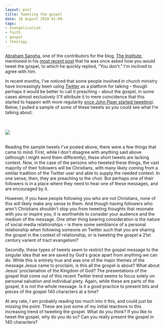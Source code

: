 ```yaml
---
layout: post
title: Tweeting the gospel
date: 18 August 2010 01:09
tags:
- evangelicalism
- faith
- gospel
- theology
---
```

<p><a href="http://bradley.chattablogs.com/abraham-sangha.html">Abraham Sangha</a>, one of the contributors for the blog, <a href="http://bradley.chattablogs.com/">The Institute</a>, mentioned in his <a href="http://bradley.chattablogs.com/archives/2010/08/twitter-and-the.html">most recent post</a> that he was once asked how you would tweet the gospel, to which he  quickly replied, "You don't." I'm inclined to agree with him.</p>
<p>In recent months, I've noticed that some people involved in church ministry have increasingly been using <a href="http://www.twitter.com">Twitter</a> as a platform for talking &ndash; though perhaps it would be better to call it preaching &ndash; about the gospel, in some cases almost exclusively (I'll attribute it to mere coincidence that this started to happen with more regularity <a href="http://www.youseedrybones.com/piper-ruined-twitter/">once John Piper started tweeting</a>). Below, I pulled a sample of some of these tweets so you could see what I'm talking about:</p><br><br>
<img src="https://dl.dropbox.com/u/3897986/Jake%20Blog%20Images/gospel_tweets.jpg">
<br><br>
<p>Reading the sample tweets I've posted above, there were a few things that came to mind. First, while I don't disagree with anything said above (although I might word them differently), these short tweets are lacking context. Now, in the case of the persons who tweeted these things, the vast majority of their followers will be Christians, with many likely coming from a similar tradition of the Twitter user and able to supply the needed context. In one sense, then, they are preaching to the choir. But perhaps one of their followers is in a place where they need to hear one of these messages, and are encouraged by it.</p>
<p>However, if you have people following you who are not Christians, none of this will likely make any sense to them. And though having followers who aren't Christians shouldn't stop you from tweeting thoughts that resonate with you or inspire you, it is worthwhile to consider your audience and the medium of the message. One other thing bearing consideration is the nature of social media relationships &ndash; is there some semblance of a personal relationship when following someone on Twitter such that you are sharing the gospel in the context of relationship, or is tweeting the gospel a 21st century varient of tract evangelism?</p>
<p>Secondly, these types of tweets seem to restrict the gospel message to the singular idea that we are saved by God's grace apart from anything we can do. While this is entirely true and was one of the major themes of the message Jesus came to proclaim, is this all the gospel is about? What about Jesus' proclamation of the Kingdom of God? The presentations of the gospel that come out of this recent Twitter trend seems to focus solely on personal salvation and individual piety. Again, while these are parts of the gospel, it is not the whole message. Is it a good practice to present bits and pieces of the gospel 140 characters at a time?</p>

At any rate, I am probably reading too much into it this, and could just be missing the point. These are just some of my initial reactions to this increasing trend of tweeting the gospel. What do you think? If you like to tweet the gospel, why do you do so? Can you really present the gospel in 140 characters?
